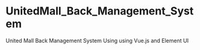 # UnitedMall_Back_Management_System
United Mall Back Management System Using using Vue.js and Element UI
